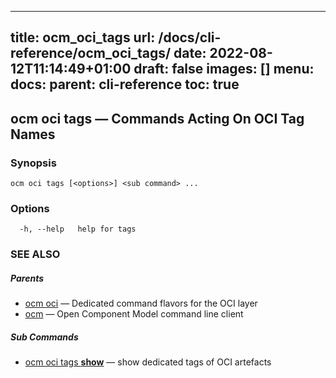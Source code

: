 
---
title: ocm_oci_tags
url: /docs/cli-reference/ocm_oci_tags/
date: 2022-08-12T11:14:49+01:00
draft: false
images: []
menu:
  docs:
    parent: cli-reference
toc: true
---
## ocm oci tags &mdash; Commands Acting On OCI Tag Names

### Synopsis

```
ocm oci tags [<options>] <sub command> ...
```

### Options

```
  -h, --help   help for tags
```

### SEE ALSO

##### Parents

* [ocm oci](ocm_oci.md)	 &mdash; Dedicated command flavors for the OCI layer
* [ocm](ocm.md)	 &mdash; Open Component Model command line client


##### Sub Commands

* [ocm oci tags <b>show</b>](ocm_oci_tags_show.md)	 &mdash; show dedicated tags of OCI artefacts

